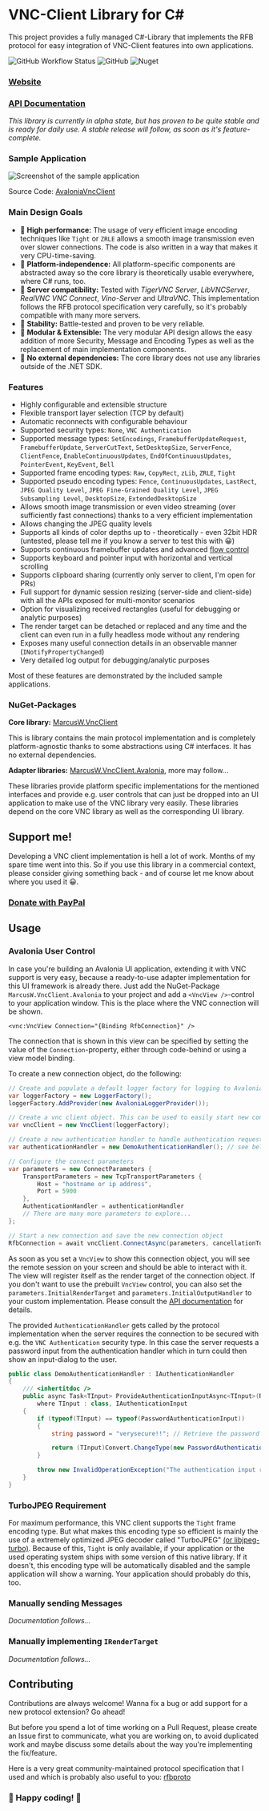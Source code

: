 # VNC-Client Library for C#

This project provides a fully managed C#-Library that implements the RFB protocol for easy integration of VNC-Client features into own applications.

![GitHub Workflow Status](https://img.shields.io/github/workflow/status/MarcusWichelmann/MarcusW.VncClient/Build?style=for-the-badge)
![GitHub](https://img.shields.io/github/license/MarcusWichelmann/MarcusW.VncClient?style=for-the-badge)
![Nuget](https://img.shields.io/nuget/v/MarcusW.VncClient?style=for-the-badge)

### [Website](https://vnc-client.marcusw.de/)
### [API Documentation](https://vnc-client.marcusw.de/apidoc/api/index.html)

_This library is currently in alpha state, but has proven to be quite stable and is ready for daily use. A stable release will follow, as soon as it's
feature-complete._

### Sample Application

![Screenshot of the sample application](img/AvaloniaVncClient.png)

Source Code: [AvaloniaVncClient](samples/AvaloniaVncClient)

### Main Design Goals

- 🌟 **High performance:** The usage of very efficient image encoding techniques like `Tight` or `ZRLE` allows a smooth image transmission even over slower connections. The code is also
  written in a way that makes it very CPU-time-saving.
- 🌟 **Platform-independence:** All platform-specific components are abstracted away so the core library is theoretically usable everywhere, where C# runs, too.
- 🌟 **Server compatibility:** Tested with *TigerVNC Server*, *LibVNCServer*, *RealVNC VNC Connect*, *Vino-Server* and *UltraVNC*. This implementation follows the RFB protocol specification very carefully, so it's probably compatible with many more servers.
- 🌟 **Stability:** Battle-tested and proven to be very reliable.
- 🌟 **Modular & Extensible:** The very modular API design allows the easy addition of more Security, Message and Encoding Types as well as the replacement of main implementation components.
- 🌟 **No external dependencies:** The core library does not use any libraries outside of the .NET SDK.

### Features

- Highly configurable and extensible structure
- Flexible transport layer selection (TCP by default)
- Automatic reconnects with configurable behaviour
- Supported security types: `None`, `VNC Authentication`
- Supported message types: `SetEncodings`, `FramebufferUpdateRequest`, `FramebufferUpdate`, `ServerCutText`, `SetDesktopSize`, `ServerFence`, `ClientFence`, `EnableContinuousUpdates`, `EndOfContinuousUpdates`, `PointerEvent`, `KeyEvent`, `Bell`
- Supported frame encoding types: `Raw`, `CopyRect`, `zLib`, `ZRLE`, `Tight`
- Supported pseudo encoding types: `Fence`, `ContinuousUpdates`, `LastRect`, `JPEG Quality Level`, `JPEG Fine-Grained Quality Level`, `JPEG Subsampling Level`, `DesktopSize`, `ExtendedDesktopSize`
- Allows smooth image transmission or even video streaming (over sufficiently fast connections) thanks to a very efficient implementation
- Allows changing the JPEG quality levels
- Supports all kinds of color depths up to - theoretically - even 32bit HDR (untested, please tell me if you know a server to test this with 😀)
- Supports continuous framebuffer updates and advanced [flow control](https://github.com/TigerVNC/tigervnc/wiki/Development:-Latency)
- Supports keyboard and pointer input with horizontal and vertical scrolling
- Supports clipboard sharing (currently only server to client, I'm open for PRs)
- Full support for dynamic session resizing (server-side and client-side) with all the APIs exposed for multi-monitor scenarios
- Option for visualizing received rectangles (useful for debugging or analytic purposes)
- The render target can be detached or replaced and any time and the client can even run in a fully headless mode without any rendering
- Exposes many useful connection details in an observable manner (`INotifyPropertyChanged`)
- Very detailed log output for debugging/analytic purposes

Most of these features are demonstrated by the included sample applications.

### NuGet-Packages

**Core library:** [MarcusW.VncClient](https://www.nuget.org/packages/MarcusW.VncClient)

This is library contains the main protocol implementation and is completely platform-agnostic thanks to some abstractions using C# interfaces. It has no external dependencies.

**Adapter libraries:** [MarcusW.VncClient.Avalonia](https://www.nuget.org/packages/MarcusW.VncClient.Avalonia), more may follow...

These libraries provide platform specific implementations for the mentioned interfaces and provide e.g. user controls that can just be dropped into an UI application to make use of the VNC library very easily. These libraries depend on the core VNC library as well as the corresponding UI library.

## Support me!

Developing a VNC client implementation is hell a lot of work. Months of my spare time went into this. So if you use this library in a commercial context, please consider giving something back - and of course let me know about where you used it 😀.

### [Donate with PayPal](https://www.paypal.com/donate?hosted_button_id=M45EZG5TDHMBJ)

## Usage

### Avalonia User Control

In case you're building an Avalonia UI application, extending it with VNC support is very easy, because a ready-to-use adapter implementation for this UI framework is already there. Just add the NuGet-Package `MarcusW.VncClient.Avalonia` to your project and add a `<VncView />`-control to your application window. This is the place where the VNC connection will be shown.

```xaml
<vnc:VncView Connection="{Binding RfbConnection}" />
```

The connection that is shown in this view can be specified by setting the value of the `Connection`-property, either through code-behind or using a view model binding.

To create a new connection object, do the following:

```c#
// Create and populate a default logger factory for logging to Avalonia logging sinks.
var loggerFactory = new LoggerFactory();
loggerFactory.AddProvider(new AvaloniaLoggerProvider());

// Create a vnc client object. This can be used to easily start new connections.
var vncClient = new VncClient(loggerFactory);

// Create a new authentication handler to handle authentication requests from the server
var authenticationHandler = new DemoAuthenticationHandler(); // see below

// Configure the connect parameters
var parameters = new ConnectParameters {
    TransportParameters = new TcpTransportParameters {
        Host = "hostname or ip address",
        Port = 5900
    },
    AuthenticationHandler = authenticationHandler
    // There are many more parameters to explore...
};

// Start a new connection and save the new connection object
RfbConnection = await vncClient.ConnectAsync(parameters, cancellationToken).ConfigureAwait(true);
```

As soon as you set a `VncView` to show this connection object, you will see the remote session on your screen and should be able to interact with it. The view will register itself as the render target of the connection object. If you don't want to use the prebuilt `VncView` control, you can also set the `parameters.InitialRenderTarget` and `parameters.InitialOutputHandler` to your custom implementation. Please consult the [API documentation](https://vnc-client.marcusw.de/apidoc/api/MarcusW.VncClient.Rendering.IRenderTarget.html) for details.

The provided `AuthenticationHandler` gets called by the protocol implementation when the server requires the connection to be secured with e.g. the `VNC Authentication` security type. In this case the server requests a password input from the authentication handler which in turn could then show an input-dialog to the user.

```c#
public class DemoAuthenticationHandler : IAuthenticationHandler
{
    /// <inhertitdoc />
    public async Task<TInput> ProvideAuthenticationInputAsync<TInput>(RfbConnection connection, ISecurityType securityType, IAuthenticationInputRequest<TInput> request)
        where TInput : class, IAuthenticationInput
    {
        if (typeof(TInput) == typeof(PasswordAuthenticationInput))
        {
            string password = "verysecure!!"; // Retrieve the password somehow

            return (TInput)Convert.ChangeType(new PasswordAuthenticationInput(password), typeof(TInput));
        }

        throw new InvalidOperationException("The authentication input request is not supported by this authentication handler.");
    }
}
```

### TurboJPEG Requirement

For maximum performance, this VNC client supports the `Tight` frame encoding type. But what makes this encoding type so efficient is mainly the use of a extremely optimized JPEG decoder called "TurboJPEG" [(or libjpeg-turbo)](https://libjpeg-turbo.org/About/TurboJPEG). Because of this, `Tight` is only available, if your application or the used operating system ships with some version of this native library. If it doesn't, this encoding type will be automatically disabled and the sample application will show a warning. Your application should probably do this, too.

### Manually sending Messages

_Documentation follows..._

### Manually implementing `IRenderTarget`

_Documentation follows..._

## Contributing

Contributions are always welcome! Wanna fix a bug or add support for a new protocol extension? Go ahead!

But before you spend a lot of time working on a Pull Request, please create an Issue first to communicate, what you are working on, to avoid duplicated work and maybe discuss some details about the way you're implementing the fix/feature.

Here is a very great community-maintained protocol specification that I used and which is probably also useful to you: [rfbproto](https://github.com/rfbproto/rfbproto/blob/master/rfbproto.rst)

### 🎉 Happy coding! 🎉
